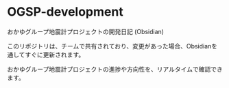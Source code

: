 # OGSP-development
おかゆグループ地震計プロジェクトの開発日記 (Obsidian)

このリポジトリは、チームで共有されており、変更があった場合、Obsidianを通してすぐに更新されます。

おかゆグループ地震計プロジェクトの進捗や方向性を、リアルタイムで確認できます。